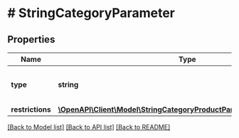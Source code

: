 # # StringCategoryParameter

## Properties

Name | Type | Description | Notes
------------ | ------------- | ------------- | -------------
**type** | **string** |  | [optional] [default to 'string']
**restrictions** | [**\OpenAPI\Client\Model\StringCategoryProductParameterAllOfRestrictions**](StringCategoryProductParameterAllOfRestrictions.md) |  | [optional]

[[Back to Model list]](../../README.md#models) [[Back to API list]](../../README.md#endpoints) [[Back to README]](../../README.md)
